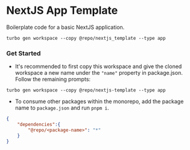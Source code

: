 # NextJS App Template

Boilerplate code for a basic NextJS application.
```
turbo gen workspace --copy @repo/nextjs_template --type app
``` 

### Get Started
- It's recommended to first copy this workspace and give the cloned workspace a new name under the `"name"` property in package.json. Follow the remaining prompts:
```
turbo gen workspace --copy @repo/nextjs-template --type app
``` 

- To consume other packages within the monorepo, add the package name to `package.json` and run `pnpm i`.
```json
{
    "dependencies":{
        "@repo/<package-name>": "*"
    }
}
```